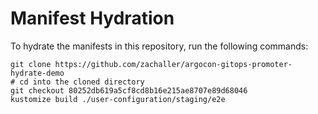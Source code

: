 # Manifest Hydration

To hydrate the manifests in this repository, run the following commands:

```shell
git clone https://github.com/zachaller/argocon-gitops-promoter-hydrate-demo
# cd into the cloned directory
git checkout 80252db619a5cf8cd8b16e215ae8707e89d68046
kustomize build ./user-configuration/staging/e2e
```
